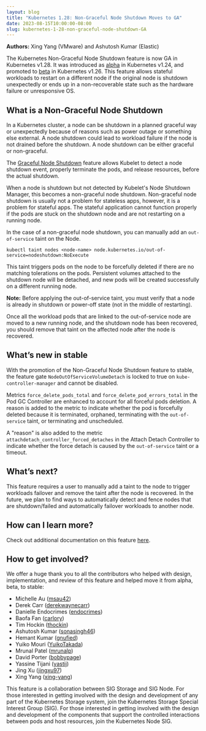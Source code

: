 ```yaml
---
layout: blog
title: "Kubernetes 1.28: Non-Graceful Node Shutdown Moves to GA"
date: 2023-08-15T10:00:00-08:00
slug: kubernetes-1-28-non-graceful-node-shutdown-GA
---
```


**Authors:** Xing Yang (VMware) and Ashutosh Kumar (Elastic)

The Kubernetes Non-Graceful Node Shutdown feature is now GA in Kubernetes v1.28.
It was introduced as
[alpha](https://github.com/kubernetes/enhancements/tree/master/keps/sig-storage/2268-non-graceful-shutdown)
in Kubernetes v1.24, and promoted to
[beta](https://kubernetes.io/blog/2022/12/16/kubernetes-1-26-non-graceful-node-shutdown-beta/)
in Kubernetes v1.26.
This feature allows stateful workloads to restart on a different node if the
original node is shutdown unexpectedly or ends up in a non-recoverable state
such as the hardware failure or unresponsive OS.

## What is a Non-Graceful Node Shutdown

In a Kubernetes cluster, a node can be shutdown in a planned graceful way or
unexpectedly because of reasons such as power outage or something else external.
A node shutdown could lead to workload failure if the node is not drained
before the shutdown. A node shutdown can be either graceful or non-graceful.

The [Graceful Node Shutdown](https://kubernetes.io/blog/2021/04/21/graceful-node-shutdown-beta/)
feature allows Kubelet to detect a node shutdown event, properly terminate the pods,
and release resources, before the actual shutdown.

When a node is shutdown but not detected by Kubelet's Node Shutdown Manager,
this becomes a non-graceful node shutdown.
Non-graceful node shutdown is usually not a problem for stateless apps, however,
it is a problem for stateful apps.
The stateful application cannot function properly if the pods are stuck on the
shutdown node and are not restarting on a running node.

In the case of a non-graceful node shutdown, you can manually add an `out-of-service` taint on the Node.

```
kubectl taint nodes <node-name> node.kubernetes.io/out-of-service=nodeshutdown:NoExecute
```

This taint triggers pods on the node to be forcefully deleted if there are no
matching tolerations on the pods. Persistent volumes attached to the shutdown node
will be detached, and new pods will be created successfully on a different running
node.

**Note:** Before applying the out-of-service taint, you must verify that a node is
already in shutdown or power-off state (not in the middle of restarting).

Once all the workload pods that are linked to the out-of-service node are moved to
a new running node, and the shutdown node has been recovered, you should remove that
taint on the affected node after the node is recovered.

## What’s new in stable

With the promotion of the Non-Graceful Node Shutdown feature to stable, the
feature gate  `NodeOutOfServiceVolumeDetach` is locked to true on
`kube-controller-manager` and cannot be disabled.

Metrics `force_delete_pods_total` and `force_delete_pod_errors_total` in the
Pod GC Controller are enhanced to account for all forceful pods deletion.
A reason is added to the metric to indicate whether the pod is forcefully deleted
because it is terminated, orphaned, terminating with the `out-of-service` taint,
or terminating and unscheduled.

A "reason" is also added to the metric `attachdetach_controller_forced_detaches`
in the Attach Detach Controller to indicate whether the force detach is caused by
the `out-of-service` taint or a timeout.

## What’s next?

This feature requires a user to manually add a taint to the node to trigger
workloads failover and remove the taint after the node is recovered.
In the future, we plan to find ways to automatically detect and fence nodes
that are shutdown/failed and automatically failover workloads to another node.

## How can I learn more?

Check out additional documentation on this feature
[here](https://kubernetes.io/docs/concepts/architecture/nodes/#non-graceful-node-shutdown).

## How to get involved?

We offer a huge thank you to all the contributors who helped with design,
implementation, and review of this feature and helped move it from alpha, beta, to stable:

* Michelle Au ([msau42](https://github.com/msau42)) 
* Derek Carr ([derekwaynecarr](https://github.com/derekwaynecarr))
* Danielle Endocrimes ([endocrimes](https://github.com/endocrimes)) 
* Baofa Fan ([carlory](https://github.com/carlory))
* Tim Hockin  ([thockin](https://github.com/thockin))
* Ashutosh Kumar ([sonasingh46](https://github.com/sonasingh46)) 
* Hemant Kumar ([gnufied](https://github.com/gnufied))
* Yuiko Mouri ([YuikoTakada](https://github.com/YuikoTakada))
* Mrunal Patel ([mrunalp](https://github.com/mrunalp))
* David Porter ([bobbypage](https://github.com/bobbypage))
* Yassine Tijani ([yastij](https://github.com/yastij)) 
* Jing Xu ([jingxu97](https://github.com/jingxu97))
* Xing Yang ([xing-yang](https://github.com/xing-yang))

This feature is a collaboration between SIG Storage and SIG Node.
For those interested in getting involved with the design and development of any
part of the Kubernetes Storage system, join the Kubernetes Storage Special
Interest Group (SIG).
For those interested in getting involved with the design and development of the
components that support the controlled interactions between pods and host
resources, join the Kubernetes Node SIG.
